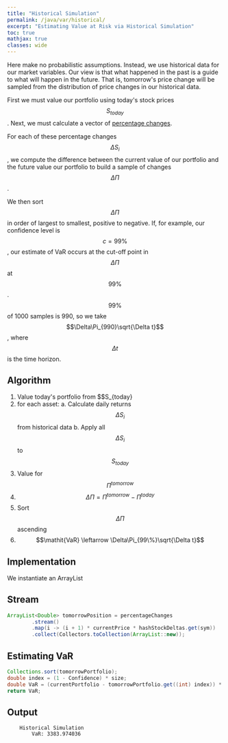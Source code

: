 ```yaml
---
title: "Historical Simulation"
permalink: /java/var/historical/
excerpt: "Estimating Value at Risk via Historical Simulation"
toc: true
mathjax: true
classes: wide
---
```


Here make no probabilistic assumptions. 
Instead, we use historical data for our market variables. 
Our view is that what happened in the past is a guide to what will happen in the future.
That is, tomorrow's price change will be sampled from the distribution of price changes in our historical data.

First we must value our portfolio using today's stock prices $$S_{today}$$.
Next, we must calculate a vector of [percentage changes](https://adrian.ng/java/var/intro/#percentagechange).

For each of these percentage changes $$\Delta S_i$$, we compute the difference between the current value of our portfolio and the future value our portfolio to build a sample of changes $$\Delta\Pi$$.

We then sort $$\Delta\Pi$$ in order of largest to smallest, positive to negative.
If, for example, our confidence level is $$c=99\%$$, our estimate of VaR occurs at the cut-off point in $$\Delta\Pi$$ at $$99\%$$.
$$99\%$$ of 1000 samples is 990, so we take $$\Delta\Pi_{990}\sqrt{\Delta t}$$, where $$\Delta t$$ is the time horizon.


## Algorithm

1. Value today's portfolio from $$S_{today}
2. for each asset:
  a. Calculate daily returns $$\Delta S_i$$ from historical data
  b. Apply all $$\Delta S_i$$ to $$S_{today}$$
3. Value for $$\Pi^{tomorrow}$$
4. $$\Delta\Pi = \Pi^{tomorrow} - \Pi^{today}$$
5. Sort $$\Delta\Pi$$ ascending
6. $$\mathit{VaR} \leftarrow \Delta\Pi_{99\%}\sqrt{\Delta t}$$

## Implementation

We instantiate an ArrayList

## Stream

```java
ArrayList<Double> tomorrowPosition = percentageChanges
        .stream()
        .map(i -> (i + 1) * currentPrice * hashStockDeltas.get(sym))
        .collect(Collectors.toCollection(ArrayList::new));
```

## Estimating VaR

```java
Collections.sort(tomorrowPortfolio);
double index = (1 - Confidence) * size;
double VaR = (currentPortfolio - tomorrowPortfolio.get((int) index)) * TimeHorizon;
return VaR;
```


## Output

```
	Historical Simulation
		VaR: 3383.974036
```